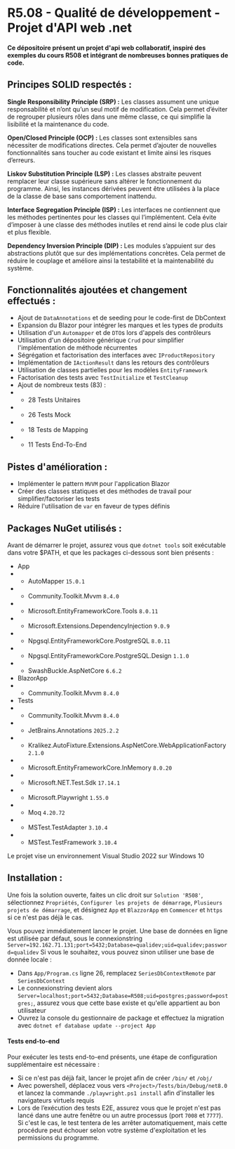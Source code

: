  # R5.08 - Qualité de développement - Projet d'API web .net 

#### Ce dépositoire présent un projet d'api web collaboratif, inspiré des exemples du cours R508 et intégrant de nombreuses bonnes pratiques de code.

## Principes SOLID respectés :

**Single Responsibility Principle (SRP) :** Les classes assument une unique responsabilité et n’ont qu’un seul motif de modification. Cela permet d’éviter de regrouper plusieurs rôles dans une même classe, ce qui simplifie la lisibilité et la maintenance du code.

**Open/Closed Principle (OCP) :** Les classes sont extensibles sans nécessiter de modifications directes. Cela permet d’ajouter de nouvelles fonctionnalités sans toucher au code existant et limite ainsi les risques d’erreurs.

**Liskov Substitution Principle (LSP) :** Les classes abstraite peuvent remplacer leur classe supérieure sans altérer le fonctionnement du programme. Ainsi, les instances dérivées peuvent être utilisées à la place de la classe de base sans comportement inattendu.

**Interface Segregation Principle (ISP) :** Les interfaces ne contiennent que les méthodes pertinentes pour les classes qui l’implémentent. Cela évite d’imposer à une classe des méthodes inutiles et rend ainsi le code plus clair et plus flexible.

**Dependency Inversion Principle (DIP) :** Les modules s’appuient sur des abstractions plutôt que sur des implémentations concrètes. Cela permet de réduire le couplage et améliore ainsi la testabilité et la maintenabilité du système.

## Fonctionnalités ajoutées et changement effectués :
- Ajout de `DataAnnotations` et de seeding pour le code-first de DbContext
- Expansion du Blazor pour intégrer les marques et les types de produits
 - Utilisation d'un `Automapper` et de `DTO`s lors d'appels des contrôleurs
 - Utilisation d'un dépositoire générique `Crud` pour simplifier l'implémentation de méthode récurrentes
 - Ségrégation et factorisation des interfaces avec `IProductRepository`
 - Implémentation de `IActionResult` dans les retours des contrôleurs
 - Utilisation de classes partielles pour les modèles `EntityFramework`
 - Factorisation des tests avec `TestInitialize` et `TestCleanup`
 - Ajout de nombreux tests (83) :
 - - 28 Tests Unitaires
 - - 26 Tests Mock
 - - 18 Tests de Mapping
 - - 11 Tests End-To-End
 
 ## Pistes d'amélioration :
 - Implémenter le pattern `MVVM` pour l'application Blazor
 - Créer des classes statiques et des méthodes de travail pour simplifier/factoriser les tests
 - Réduire l'utilisation de `var` en faveur de types définis

## Packages NuGet utilisés :
Avant de démarrer le projet, assurez vous que `dotnet tools` soit exécutable dans votre $PATH, et que les packages ci-dessous sont bien présents :
- App
- - AutoMapper `15.0.1`
- - Community.Toolkit.Mvvm `8.4.0`
- - Microsoft.EntityFrameworkCore.Tools `8.0.11`
- - Microsoft.Extensions.DependencyInjection `9.0.9`
- - Npgsql.EntityFrameworkCore.PostgreSQL `8.0.11`
- - Npgsql.EntityFrameworkCore.PostgreSQL.Design `1.1.0`
- - SwashBuckle.AspNetCore `6.6.2`
- BlazorApp
- - Community.Toolkit.Mvvm `8.4.0`
- Tests
- - Community.Toolkit.Mvvm `8.4.0`
- - JetBrains.Annotations `2025.2.2`
- - Kralikez.AutoFixture.Extensions.AspNetCore.WebApplicationFactory `2.1.0`
- - Microsoft.EntityFrameworkCore.InMemory `8.0.20`
- - Microsoft.NET.Test.Sdk `17.14.1`
- - Microsoft.Playwright `1.55.0`
- - Moq `4.20.72`
- - MSTest.TestAdapter `3.10.4`
- - MSTest.TestFramework `3.10.4`

Le projet vise un environnement Visual Studio 2022 sur Windows 10

## Installation :
Une fois la solution ouverte, faites un clic droit sur `Solution 'R508'`, sélectionnez `Propriétés`, `Configurer les projets de démarrage`, `Plusieurs projets de démarrage`, et désignez `App` et `BlazzorApp` en `Commencer` et `https` si ce n'est pas déjà le cas.

Vous pouvez immédiatement lancer le projet. Une base de données en ligne est utilisée par défaut, sous le connexionstring `Server=192.162.71.131;port=5432;Database=qualidev;uid=qualidev;password=qualidev`
Si vous le souhaitez, vous pouvez sinon utiliser une base de donnée locale : 
 - Dans `App/Program.cs` ligne 26, remplacez `SeriesDbContextRemote` par `SeriesDbContext`
 - Le connexionstring devient alors `Server=localhost;port=5432;Database=R508;uid=postgres;password=postgres;`, assurez vous que cette base existe et qu'elle appartient au bon utilisateur
 - Ouvrez la console du gestionnaire de package et effectuez la migration avec `dotnet ef database update --project App`

#### Tests end-to-end
Pour exécuter les tests end-to-end présents, une étape de configuration supplémentaire est nécessaire :
- Si ce n'est pas déjà fait, lancer le projet afin de créer `/bin/` et `/obj/`
- Avec powershell, déplacez vous vers `<Project>/Tests/bin/Debug/net8.0` et lancez la commande `./playwright.ps1 install` afin d'installer les navigateurs virtuels requis
- Lors de l’exécution des tests E2E, assurez vous que le projet n'est pas lancé dans une autre fenêtre ou un autre processus (port `7008` et `7777`). Si c'est le cas, le test tentera de les arrêter automatiquement, mais cette procédure peut échouer selon votre système d'exploitation et les permissions du programme.
